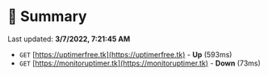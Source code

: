 # 📖 Summary
Last updated: **3/7/2022, 7:21:45 AM**

- `GET` [https://uptimerfree.tk](https://uptimerfree.tk) - **Up** (593ms)
- `GET` [https://monitoruptimer.tk](https://monitoruptimer.tk) - **Down** (73ms)
